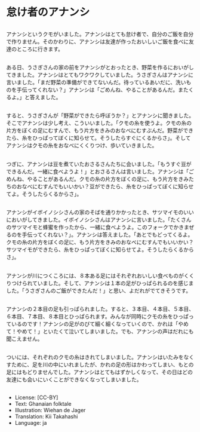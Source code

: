 # 怠け者のアナンシ

##
アナンシというクモがいました。アナンシはとても怠け者で、自分のご飯を自分で作りません。そのかわりに、アナンシは友達が作ったおいしいご飯を食べに友達のところに行きます。

##
ある日、うさぎさんの家の前をアナンシがとおったとき、野菜を作るにおいがしてきました。アナンシはとてもワクワクしていました。うさぎさんはアナンシに言いました。「まだ野菜の準備ができてないんだ。待っているあいだに、洗いものを手伝ってくれない？」アナンシは「ごめんね、やることがあるんだ。またくるよ。」と答えました。

##
すると、うさぎさんが「野菜ができたら呼ぼうか？」とアナンシに聞きました。そこでアナンシは少し考え、こういいました。「クモの糸を使うよ。クモの糸の片方をぼくの足にむすんで、もう片方をきみのおなべにむすぶんだ。野菜ができたら、糸をひっぱってぼくに知らせて。そうしたらすぐにくるからさ」。そしてアナンシはクモの糸をおなべにくくりつけ、歩いていきました。

##
つぎに、アナンシは豆を煮ていたおさるさんたちに会いました。「もうすぐ豆ができるんだ。一緒に食べようよ！」とおさるさんは言いました。アナンシは「ごめんね、やることがあるんだ。クモの糸の片方をぼくの足に、もう片方をきみたちのおなべにむすんでもいいかい？豆ができたら、糸をひっぱってぼくに知らせてよ。そうしたらくるからさ」。

##
アナンシがイボイノシシさんの家のそばを通りかかったとき、サツマイモのいいにおいがしてきました。イボイノシシさんはアナンシに言いました。「たくさんのサツマイモと蜂蜜を作ったから、一緒に食べようよ。このフォークでかきまぜるのを手伝ってくれない？」。アナンシは答えました。「あとでもどってくるよ。クモの糸の片方をぼくの足に、もう片方をきみのおなべにむすんでもいいかい？サツマイモができたら、糸をひっぱってぼくに知らせてよ。そうしたらくるからさ」。

##
アナンシが川につくころには、８本ある足にはそれぞれおいしい食べものがくくりつけられていました。そして、アナンシは１本の足がひっぱられるのを感じました。「うさぎさんのご飯ができたんだ！」と思い、よだれがでてきそうです。

##
アナンシの２本目の足も引っぱられました。すると、３本目、４本目、５本目、６本目、７本目、８本目とひっぱられます。みんなが同時にクモの糸をひっぱっているのです！アナンシの足がのびて細く細くなっていくので、かれは「やめて！やめて！」といたくて泣いてしまいました。でも、アナンシの声はだれにも聞こえません。

##
ついには、それぞれのクモの糸はきれてしまいました。アナンシはいたみをなくすために、足を川の中にいれましたが、かれの足の形はかわってしまい、もとの足にはもどりませんでした。アナンシはとてもはずかしくなって、その日はどの友達にも会いにいくことができなくなってしまいました。

##
* License: [CC-BY]
* Text: Ghanaian folktale
* Illustration: Wiehan de Jager
* Translation: Kii Takahashi
* Language: ja
